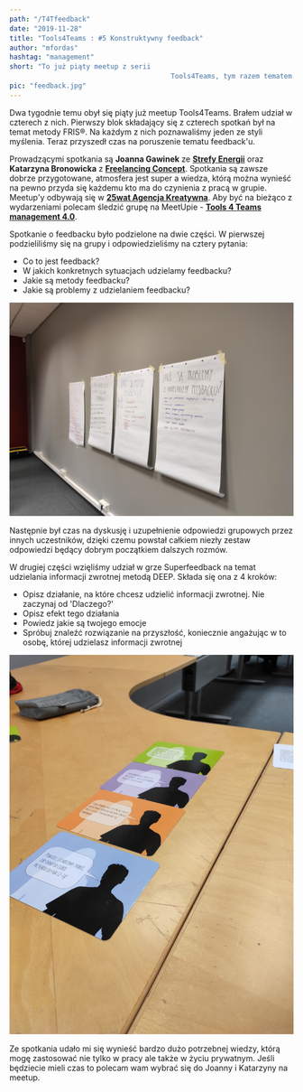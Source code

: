 ```yaml
--- 
path: "/T4Tfeedback"
date: "2019-11-28"
title: "Tools4Teams : #5 Konstruktywny feedback"
author: "mfordas"
hashtag: "management"
short: "To już piąty meetup z serii
                                        Tools4Teams, tym razem tematem był feedback."
pic: "feedback.jpg"
---
```



<div>
                            <p >Dwa tygodnie temu obył się piąty już
                                meetup Tools4Teams. Brałem udział w czterech z nich. Pierwszy blok składający się z
                                czterech spotkań był na temat metody FRIS®. Na każdym z nich poznawaliśmy jeden ze styli
                                myślenia. Teraz przyszedł czas na poruszenie tematu feedback'u.
                            </p>
                            <p >Prowadzącymi spotkania są <b>Joanna
                                    Gawinek</b>
                                ze <a href="https://strefa-energii.pl/" target="_blank"><b>Strefy Energii</b></a>
                                oraz <b>Katarzyna Bronowicka</b> z <a href="http://www.freelancingconcept.pl/index.php"
                                    target="_blank"><b>Freelancing Concept</b></a>. Spotkania są zawsze
                                dobrze przygotowane, atmosfera jest super a wiedza, którą można wynieść na pewno przyda się
                                każdemu kto ma do czynienia z pracą w grupie. Meetup'y odbywają się w <a
                                    href="https://25wat.com/pl/" target="_blank"><b>25wat Agencja
                                    Kreatywna</b></a>. Aby być na bieżąco z wydarzeniami polecam śledzić grupę na
                                MeetUpie - <a href="https://www.meetup.com/pl-PL/Tools-4-Teams-management-4-0"
                                    target="_blank"><b>Tools 4 Teams management 4.0</b></a>.
                            </p>
                            <p >
                                <p> Spotkanie o feedbacku było podzielone na dwie części. W pierwszej podzieliliśmy się
                                    na grupy i odpowiedzieliśmy na cztery pytania:</p>
                                <ul>
                                    <li>Co to jest feedback?</li>
                                    <li>W jakich konkretnych sytuacjach udzielamy feedbacku?</li>
                                    <li>Jakie są metody feedbacku?</li>
                                    <li>Jakie są problemy z udzielaniem feedbacku?</li>
                                </ul>
                            </p>
                            <div class="blogPicturesContainer">
                                <img src="../../../images/agile/IMG_20191113_195007.jpg" alt="Zdjecie"></div>
                            <p>
                                Następnie był czas na dyskusję i uzupełnienie odpowiedzi grupowych przez innych
                                uczestników, dzięki czemu powstał całkiem niezły zestaw odpowiedzi będący dobrym
                                początkiem dalszych rozmów.
                            </p>
                            <p>
                                <p> W drugiej części wzięliśmy udział w grze Superfeedback na temat udzielania
                                    informacji zwrotnej metodą DEEP. Składa się ona z 4 kroków:</p>
                                <ul>
                                    <li>Opisz działanie, na które chcesz udzielić informacji zwrotnej. Nie zaczynaj od
                                        'Dlaczego?'</li>
                                    <li>Opisz efekt tego działania</li>
                                    <li>Powiedz jakie są twojego emocje</li>
                                    <li>Spróbuj znaleźć rozwiązanie na przyszłość, koniecznie angażując w to osobę,
                                        której udzielasz informacji zwrotnej</li>
                                </ul>
                            </p>
                            <div>
                                <img src="../../../images/agile/IMG_20191113_184724.jpg" alt="Zdjecie"></div>
                            <p>
                                Ze spotkania udało mi się wynieść bardzo dużo potrzebnej wiedzy, którą mogę zastosować
                                nie tylko w pracy ale także w życiu prywatnym. Jeśli będziecie mieli czas to polecam wam
                                wybrać się do Joanny i Katarzyny na meetup.
                            </p>
                        </div>